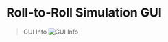 # Roll-to-Roll Simulation GUI

> GUI Info
![GUI Info](https://user-images.githubusercontent.com/42334717/185845736-7ab5a35d-6c38-4332-a419-c79dcd225322.png)
